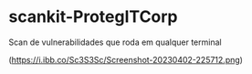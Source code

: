 # scankit-ProtegITCorp
Scan de vulnerabilidades que roda em qualquer terminal














(https://i.ibb.co/Sc3S3Sc/Screenshot-20230402-225712.png)
